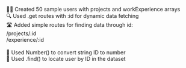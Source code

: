 🧑‍💻 Created 50 sample users with projects and workExperience arrays
<br>
🔍 Used .get routes with :id for dynamic data fetching
<br>
🛣️ Added simple routes for finding data through id:
<br>
/projects/:id <br>
/experience/:id <br>
<br>
🔢 Used Number() to convert string ID to number
<br>
🧠 Used .find() to locate user by ID in the dataset
